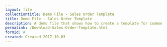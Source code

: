 ```yaml
---
layout: file
collectiontitle: Demo File - Sales Order Template
title: Demo File - Sales Order Template
description: A demo file that shows how to create a template for common orders.
permalink: /Download-Sales-Order-Template.html
formid: #
created: Created 2017–10-03
---
```


<script async id="_ck_401806" src="https://forms.convertkit.com/401806?v=7"></script>
